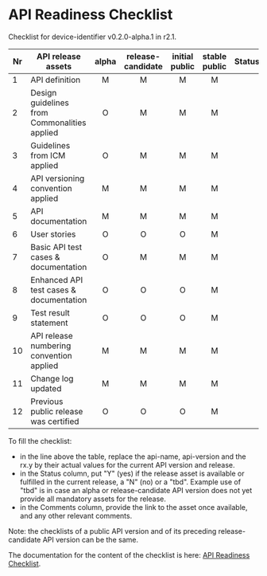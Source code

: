 # API Readiness Checklist

Checklist for device-identifier v0.2.0-alpha.1 in r2.1.

| Nr | API release assets  | alpha | release-candidate |  initial<br>public | stable<br> public | Status  | Comments                                                               |
|----|----------------------------------------------|:-----:|:-----------------:|:-------:|:------:|:----:|:----------------------------------------------------------------------:|
|  1 | API definition                               |   M   |         M         |    M    |    M   |      | [device-identifier.yaml](/code/API_definitions/device-identifier.yaml) |
|  2 | Design guidelines from Commonalities applied |   O   |         M         |    M    |    M   |      | Y 0.4.0                                                                |
|  3 | Guidelines from ICM applied                  |   O   |         M         |    M    |    M   |      | Y 0.2.1                                                                |
|  4 | API versioning convention applied            |   M   |         M         |    M    |    M   |      | Y                                                                      |
|  5 | API documentation                            |   M   |         M         |    M    |    M   |      | Inline in OAS definition                                               |
|  6 | User stories                                 |   O   |         O         |    O    |    M   |      | [Device Identifier User Story.md](/documentation/API_documentation/Device%20Identifier%20User%20Story.md) |
|  7 | Basic API test cases & documentation         |   O   |         M         |    M    |    M   |      | [DeviceIdentifier_retrieve_identifier.feature](code/Test_definitions/DeviceIdentifier_retrieve_identifier.feature) |
|  8 | Enhanced API test cases & documentation      |   O   |         O         |    O    |    M   |      | N                                                                      |
|  9 | Test result statement                        |   O   |         O         |    O    |    M   |      | N                                                                      |
| 10 | API release numbering convention applied     |   M   |         M         |    M    |    M   |      | Y                                                                      |
| 11 | Change log updated                           |   M   |         M         |    M    |    M   |      | [CHANGELOG.md](/CHANGELOG.md)                                          |
| 12 | Previous public release was certified        |   O   |         O         |    O    |    M   |      | N                                                                      |

To fill the checklist:
- in the line above the table, replace the api-name, api-version and the rx.y by their actual values for the current API version and release.
- in the Status column, put "Y" (yes) if the release asset is available or fulfilled in the current release, a "N" (no) or a "tbd". Example use of "tbd" is in case an alpha or release-candidate API version does not yet provide all mandatory assets for the release.
- in the Comments column, provide the link to the asset once available, and any other relevant comments.

Note: the checklists of a public API version and of its preceding release-candidate API version can be the same.

The documentation for the content of the checklist is here: [API Readiness Checklist](https://wiki.camaraproject.org/display/CAM/API+Release+Process#APIReleaseProcess-APIreadinesschecklist).
